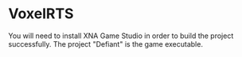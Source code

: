 # VoxelRTS

You will need to install XNA Game Studio in order to build the project successfully. The project "Defiant" is the game executable.
